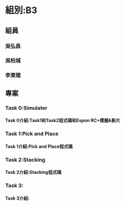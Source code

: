 ﻿# 組別:B3
## 組員
### 吳弘昌
### 吳柏城
### 李東陽

## 專案
### **Task 0:Simulater**
#### Task 0介紹:Task1和Task2程式碼和Espon RC+模擬&影片

### **Task 1:Pick and Place**
#### Task 1介紹:Pick and Place程式碼

### **Task 2:Stacking**
#### Task 2介紹:Stacking程式碼

### **Task 3:**
#### Task 3介紹:









